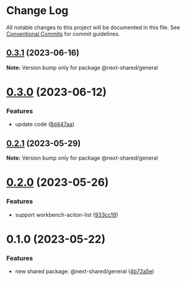 # Change Log

All notable changes to this project will be documented in this file.
See [Conventional Commits](https://conventionalcommits.org) for commit guidelines.

## [0.3.1](https://github.com/easyops-cn/next-bricks/compare/@next-shared/general@0.3.0...@next-shared/general@0.3.1) (2023-06-16)

**Note:** Version bump only for package @next-shared/general





# [0.3.0](https://github.com/easyops-cn/next-bricks/compare/@next-shared/general@0.2.1...@next-shared/general@0.3.0) (2023-06-12)


### Features

* update code ([8d447aa](https://github.com/easyops-cn/next-bricks/commit/8d447aa9daae46c1c67e4abb39661f52f4e97aee))





## [0.2.1](https://github.com/easyops-cn/next-bricks/compare/@next-shared/general@0.2.0...@next-shared/general@0.2.1) (2023-05-29)

**Note:** Version bump only for package @next-shared/general





# [0.2.0](https://github.com/easyops-cn/next-bricks/compare/@next-shared/general@0.1.0...@next-shared/general@0.2.0) (2023-05-26)


### Features

* support workbench-aciton-list ([933cc19](https://github.com/easyops-cn/next-bricks/commit/933cc19ae9588fbc6785653276f520ea9dc84324))





# 0.1.0 (2023-05-22)


### Features

* new shared package: @next-shared/general ([4b72a5e](https://github.com/easyops-cn/next-bricks/commit/4b72a5ed2cf562b37f02e24376ea5d93f773771c))
